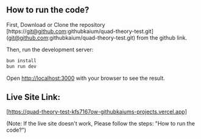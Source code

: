 ## How to run the code?

First, Download or Clone the repository [https://git@github.com:githubkaium/quad-theory-test.git] (git@github.com:githubkaium/quad-theory-test.git) from the github link.

Then, run the development server:

```bash
bun install
bun run dev
```

Open [http://localhost:3000](http://localhost:3000) with your browser to see the result.

## Live Site Link:

[https://quad-theory-test-kfs7167ow-githubkaiums-projects.vercel.app]

(Note: If the live site doesn't work, Please follow the steps: "How to run the code?")
